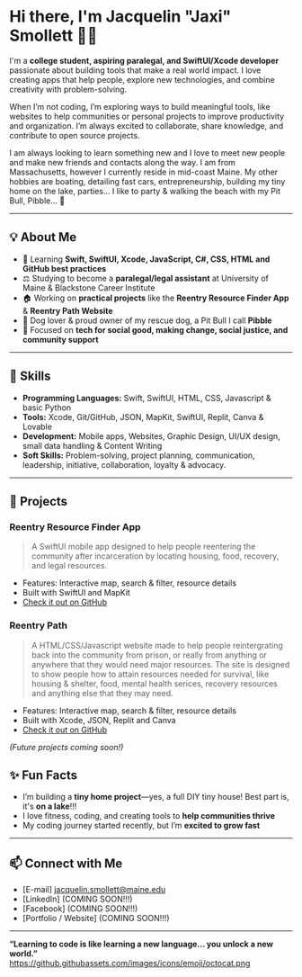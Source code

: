 # Hi there, I'm Jacquelin "Jaxi" Smollett 👋😁

I'm a **college student, aspiring paralegal, and SwiftUI/Xcode developer** passionate about building tools that make a real world impact. I love creating apps that help people, explore new technologies, and combine creativity with problem-solving. 

When I’m not coding, I’m exploring ways to build meaningful tools, like websites to help communities or personal projects to improve productivity and organization. I’m always excited to collaborate, share knowledge, and contribute to open source projects. 

I am always looking to learn something new and I love to meet new people and make new friends and contacts along the way. I am from Massachusetts, however I currently reside in mid-coast Maine. My other hobbies are boating, detailing fast cars, entrepreneurship, building my tiny home on the lake, parties... I like to party & walking the beach with my Pit Bull, Pibble... 💋 

---

## 💡 About Me
- 🌱 Learning **Swift, SwiftUI, Xcode, JavaScript, C#, CSS, HTML and GitHub best practices**  
- ⚖️ Studying to become a **paralegal/legal assistant** at University of Maine & Blackstone Career Institute 
- 🏠 Working on **practical projects** like the **Reentry Resource Finder App** & **Reentry Path Website** 
- 🐶 Dog lover & proud owner of my rescue dog, a Pit Bull I call **Pibble** 
- 🎯 Focused on **tech for social good, making change, social justice, and community support**  

---

## 🚀 Skills
- **Programming Languages:** Swift, SwiftUI, HTML, CSS, Javascript & basic Python  
- **Tools:** Xcode, Git/GitHub, JSON, MapKit, SwiftUI, Replit, Canva & Lovable  
- **Development:** Mobile apps, Websites, Graphic Design, UI/UX design, small data handling & Content Writing 
- **Soft Skills:** Problem-solving, project planning, communication, leadership, initiative, collaboration, loyalty & advocacy.  

---

## 📂 Projects
### Reentry Resource Finder App
> A SwiftUI mobile app designed to help people reentering the community after incarceration by locating housing, food, recovery, and legal resources.  
- Features: Interactive map, search & filter, resource details  
- Built with SwiftUI and MapKit  
- [Check it out on GitHub](https://github.com/CUB4UDK/ReentryResourceFinder)

### Reentry Path
> A HTML/CSS/Javascript website made to help people reintergrating back into the community from prison, or really from anything or anywhere that they would need major resources. The site is designed to show people how to attain resources needed for survival, like housing & shelter, food, mental health serices, recovery resources and anything else that they may need.
- Features: Interactive map, search & filter, resource details  
- Built with Xcode, JSON, Replit and Canva 
- [Check it out on GitHub](https://github.com/CUB4UDK/ReentryPath)
  
*(Future projects coming soon!)*                                                                                                                                                                                                                                 

## ✨ Fun Facts
- I’m building a **tiny home project**—yes, a full DIY tiny house! Best part is, it's **on a lake**!!!
- I love fitness, coding, and creating tools to **help communities thrive**  
- My coding journey started recently, but I’m **excited to grow fast**  

---

## 📫 Connect with Me
- [E-mail] jacquelin.smollett@maine.edu
- [LinkedIn] (COMING SOON!!!)
- [Facebook] (COMING SOON!!!)
- [Portfolio / Website] (COMING SOON!!!)
  

---

**“Learning to code is like learning a new language... you unlock a new world.”**  
https://github.githubassets.com/images/icons/emoji/octocat.png
